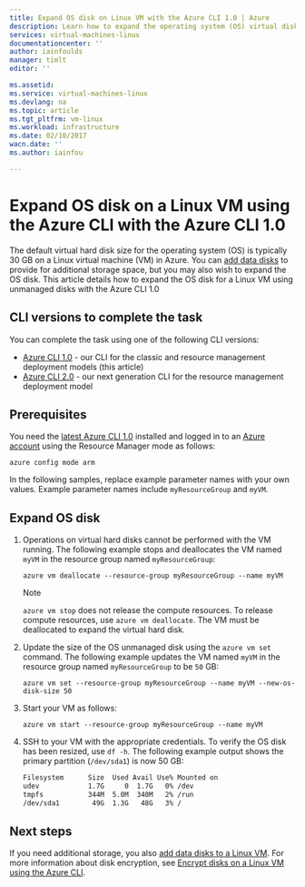```yaml
---
title: Expand OS disk on Linux VM with the Azure CLI 1.0 | Azure
description: Learn how to expand the operating system (OS) virtual disk on a Linux VM using the Azure CLI 1.0 and the Resource Manager deployment model
services: virtual-machines-linux
documentationcenter: ''
author: iainfoulds
manager: timlt
editor: ''

ms.assetid:
ms.service: virtual-machines-linux
ms.devlang: na
ms.topic: article
ms.tgt_pltfrm: vm-linux
ms.workload: infrastructure
ms.date: 02/10/2017
wacn.date: ''
ms.author: iainfou

---
```


# Expand OS disk on a Linux VM using the Azure CLI with the Azure CLI 1.0
The default virtual hard disk size for the operating system (OS) is typically 30 GB on a Linux virtual machine (VM) in Azure. You can [add data disks](add-disk.md?toc=%2fazure%2fvirtual-machines%2flinux%2ftoc.json) to provide for additional storage space, but you may also wish to expand the OS disk. This article details how to expand the OS disk for a Linux VM using unmanaged disks with the Azure CLI 1.0

## CLI versions to complete the task
You can complete the task using one of the following CLI versions:

- [Azure CLI 1.0](#prerequisites) - our CLI for the classic and resource management deployment models (this article)
- [Azure CLI 2.0](expand-disks.md?toc=%2fazure%2fvirtual-machines%2flinux%2ftoc.json) - our next generation CLI for the resource management deployment model

## Prerequisites
You need the [latest Azure CLI 1.0](../../cli-install-nodejs.md) installed and logged in to an [Azure account](https://www.azure.cn/pricing/1rmb-trial/) using the Resource Manager mode as follows:

```azurecli
azure config mode arm
```

In the following samples, replace example parameter names with your own values. Example parameter names include `myResourceGroup` and `myVM`.

## Expand OS disk

1. Operations on virtual hard disks cannot be performed with the VM running. The following example stops and deallocates the VM named `myVM` in the resource group named `myResourceGroup`:

    ```azurecli
    azure vm deallocate --resource-group myResourceGroup --name myVM
    ```

    > [!NOTE]
    > `azure vm stop` does not release the compute resources. To release compute resources, use `azure vm deallocate`. The VM must be deallocated to expand the virtual hard disk.

2. Update the size of the OS unmanaged disk using the `azure vm set` command. The following example updates the VM named `myVM` in the resource group named `myResourceGroup` to be `50` GB:

    ```azurecli
    azure vm set --resource-group myResourceGroup --name myVM --new-os-disk-size 50
    ```

3. Start your VM as follows:

    ```azurecli
    azure vm start --resource-group myResourceGroup --name myVM
    ```

4. SSH to your VM with the appropriate credentials. To verify the OS disk has been resized, use `df -h`. The following example output shows the primary partition (`/dev/sda1`) is now 50 GB:

    ```bash
    Filesystem      Size  Used Avail Use% Mounted on
    udev            1.7G     0  1.7G   0% /dev
    tmpfs           344M  5.0M  340M   2% /run
    /dev/sda1        49G  1.3G   48G   3% /
    ```

## Next steps
If you need additional storage, you also [add data disks to a Linux VM](add-disk.md?toc=%2fazure%2fvirtual-machines%2flinux%2ftoc.json). For more information about disk encryption, see [Encrypt disks on a Linux VM using the Azure CLI](encrypt-disks.md?toc=%2fazure%2fvirtual-machines%2flinux%2ftoc.json).
